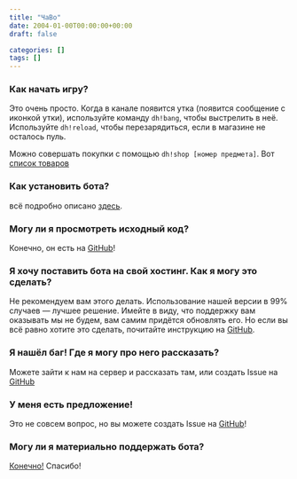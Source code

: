 ```yaml
---
title: "ЧаВо"
date: 2004-01-00T00:00:00+00:00
draft: false

categories: []
tags: []
---
```

### Как начать игру?

Это очень просто. Когда в канале появится утка (появится сообщение с иконкой утки), используйте команду `dh!bang`, чтобы выстрелить в неё. Используйте `dh!reload`, чтобы перезарядиться, если в магазине не осталось пуль.

Можно совершать покупки с помощью `dh!shop [номер предмета]`. Вот [список товаров](https://duckhunt.me/shop-items)

 

### Как установить бота?

всё подробно описано [здесь](https://duckhunt.me/install-duckhunt).

 

### Могу ли я просмотреть исходный код?

Конечно, он есть на [GitHub](https://github.com/DuckHunt-discord/DHV3)!

 

### Я хочу поставить бота на свой хостинг. Как я могу это сделать?

Не рекомендуем вам этого делать. Использование нашей версии в 99% случаев — лучшее решение. Имейте в виду, что поддержку вам оказывать мы не будем, вам самим придётся обновлять его. Но если вы всё равно хотите это сделать, почитайте инструкцию на [GitHub](https://github.com/DuckHunt-discord/DHV3/blob/master/INSTALL.md).

 

### Я нашёл баг! Где я могу про него рассказать?

Можете зайти к нам на сервер и рассказать там, или создать Issue на [GitHub](https://github.com/DuckHunt-discord/DHV3/issues)

 

### У меня есть предложение!

Это не совсем вопрос, но вы можете создать Issue на [GitHub](https://github.com/DuckHunt-discord/DHV3/issues)!

 

### Могу ли я материально поддержать бота?

[Конечно!](http://ko-fi.com/duckhunt) Спасибо!
